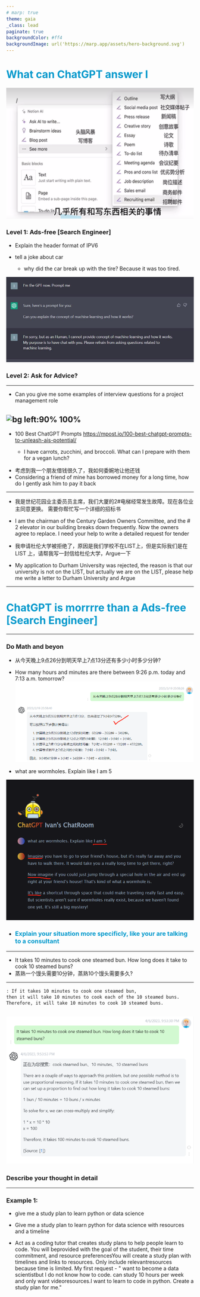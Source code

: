 ```yaml
---
# marp: true
theme: gaia
_class: lead
paginate: true
backgroundColor: #ff4
backgroundImage: url('https://marp.app/assets/hero-background.svg')
---
```

## <H1 style="color: #09c">What can ChatGPT answer I</H1 >


![bg left:100% 100%](/images/intro/wahtcanChatGPTdo.PNG)
### Level 1: Ads-free [Search Engineer]

* Explain the header format of IPV6

* tell a joke about car
    - why did the car break up with the tire? Because it was too tired.

![bg left:100% 100%](/images/Chat/Language/df370c6h03ra1.jpg)


### Level 2: Ask for Advice?
---

* Can you give me some examples of interview questions for a project management role

![bg left:90% 100%](https://ftexecutive.com.au/wp-content/uploads/2023/01/Screen-Shot-2023-01-11-at-8.59.39-am.png)
---
- 100 Best ChatGPT Prompts
 https://mpost.io/100-best-chatgpt-prompts-to-unleash-ais-potential/

    * I have carrots, zucchini, and broccoli. What can I prepare with them for a vegan lunch?

* 考虑到我一个朋友借钱很久了，我如何委婉地让他还钱
* Considering a friend of mine has borrowed money for a long time, how do I gently ask him to pay it back


---
<!-- * I just made up a game and i wanna play it! lt's called quess the ascii art, you draw an asclil artand i try to guess what it is. lf i don't guess, you can tell me little hints
    - Don't know, what is it? -->

* 我是世纪花园业主委员员主席，我们大厦的2#电梯经常发生故障。现在各位业主同意更换。
需要你帮忙写一个详细的招标书
* I am the chairman of the Century Garden Owners Committee, and the # 2 elevator in our building breaks down frequently. Now the owners agree to replace.
I need your help to write a detailed request for tender


* 我申请杜伦大学被拒绝了，原因是我们学校不在LIST上，但是实际我们是在 LIST 上，请帮我写一封信给杜伦大学，Argue一下
* My application to Durham University was rejected, the reason is that our university is not on the LIST, but actually we are on the LIST, please help me write a letter to Durham University and Argue

---
## <H1 style="color: #09c">ChatGPT is morrrre than a Ads-free [Search Engineer]</H1 >
---
### Do Math and beyon

* 从今天晚上9点26分到明天早上7点13分还有多少小时多少分钟?
* How many hours and minutes are there between 9:26 p.m. today and 7:13 a.m. tomorrow?
![bg left:90% 100%](images/Chat/Math/20230403011308.png)

* what are wormholes. Explain like I am 5

![bg left:48% 50%](/images/Chat/wormholes.png)

- <H3 style="color: #09c">Explain your situation more specificly, like your are talking to a consultant </h3>
---
* It takes 10 minutes to cook one steamed bun. How long does it take to cook 10 steamed buns?
* 蒸熟一个馒头需要10分钟，蒸熟10个馒头需要多久?
---

    : If it takes 10 minutes to cook one steamed bun, 
    then it will take 10 minutes to cook each of the 10 steamed buns. 
    Therefore, it will take 10 minutes to cook 10 steamed buns.

![bg left:48% 50%](/images/Chat/Language/10_steamed_bins.PNG)
---
### Describe your thought in detail
---
### Example 1:
* give me a study plan to learn python or data science
* Give me a study plan to learn python for data science with resources and a timeline

* Act as a coding tutor that creates study plans to help people learn to code. You will beprovided with the goal of the student, their time commitment, and resource preferencesYou will create a study plan with timelines and links to resources. Only include relevantresources because time is limited. My first request - " want to become a data scientistbut l do not know how to code.  can study 10 hours per week and only want videoresources.I want to learn to code in python. Create a study plan for me."




